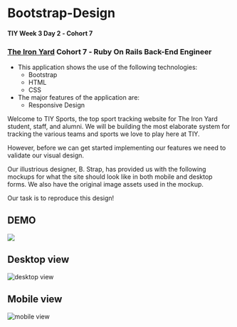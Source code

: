 # Bootstrap-Design

#### TIY Week 3 Day 2 &dash; Cohort 7
### **[The Iron Yard](http://theironyard.com)** Cohort 7 &dash; Ruby On Rails Back-End Engineer

- This application shows the use of the following technologies:
  - Bootstrap
  - HTML
  - CSS
- The major features of the application are:
  - Responsive Design

Welcome to TIY Sports, the top sport tracking website for The Iron Yard student, staff, and alumni. We will be building the most elaborate system for tracking the various teams and sports we love to play here at TIY.

However, before we can get started implementing our features we need to validate our visual design.

Our illustrious designer, B. Strap, has provided us with the following mockups for what the site should look like in both mobile and desktop forms. We also have the original image assets used in the mockup.

Our task is to reproduce this design!

## DEMO

![](https://raw.githubusercontent.com/brunz36/bootstrap-design/master/docs/bootstrap-design.gif)

## Desktop view

![desktop view](desktop.png)

## Mobile view

![mobile view](mobile.png)
